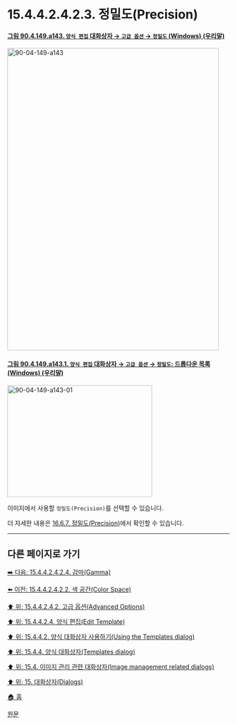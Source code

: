 # 15.4.4.2.4.2.3. 정밀도(Precision)

<a id="90-04-149-a143"></a>

#### [그림 90.4.149.a143. `양식 편집` 대화상자 → `고급 옵션` → `정밀도` (Windows) (우리말)](./90-04-0149-edit_template.md#90-04-149-a143)
<img width="479" height="684" alt="90-04-149-a143" src="https://github.com/user-attachments/assets/193f31db-a71d-4238-a5c9-caf713fb020d" />

<a id="90-04-149-a143-01"></a>

#### [그림 90.4.149.a143.1. `양식 편집` 대화상자 → `고급 옵션` → `정밀도`: 드롭다운 목록 (Windows) (우리말)](./90-04-0149-edit_template.md#90-04-149-a143-01)
<img width="328" height="253" alt="90-04-149-a143-01" src="https://github.com/user-attachments/assets/d3a8beb3-ed0a-4efa-8a68-d040cef777e4" />

이미지에서 사용할 `정밀도(Precision)`를 선택할 수 있습니다.

더 자세한 내용은 [16.6.7. 정밀도(Precision)](./16-06-07-00-precision.md)에서 확인할 수 있습니다.

<a comment="16.6.7. 정밀도(Precision) 내용 확인 뒤에 업데이트 필요"></a>

<a comment="https://www.youtube.com/watch?v=4rhVKBp4Fe4"></a>

<a comment="https://www.udemy.com/course/gimp-photo-editing/learn/lecture/19096926#questions"></a>

***

## 다른 페이지로 가기

[➡️ 다음: 15.4.4.2.4.2.4. 감마(Gamma)](./15-04-04-02-04-02-04-gamma.md)

[⬅️ 이전: 15.4.4.2.4.2.2. 색 공간(Color Space)](./15-04-04-02-04-02-02-color_space.md)

[⬆️ 위: 15.4.4.2.4.2. 고급 옵션(Advanced Options)](./15-04-04-02-04-02-00-advanced_options.md)

[⬆️ 위: 15.4.4.2.4. 양식 편집(Edit Template)](./15-04-04-02-04-00-edit_template.md)

[⬆️ 위: 15.4.4.2. 양식 대화상자 사용하기(Using the Templates dialog)](./15-04-04-02-00-using_the_templates_dialog.md)

[⬆️ 위: 15.4.4. 양식 대화상자(Templates dialog)](./15-04-04-00-templates-dialog.md)

[⬆️ 위: 15.4. 이미지 관리 관련 대화상자(Image management related dialogs)](./15-04-00-image-management-related-dialogs.md)

[⬆️ 위: 15. 대화상자(Dialogs)](./15-00-dialogs.md)

[🏠 홈](./00-home.md)

[원문](https://docs.gimp.org/2.10/ko/gimp-template-dialog.html#edit-template-dialog)